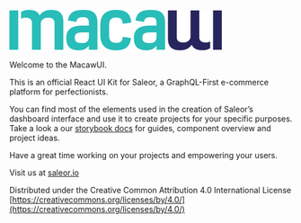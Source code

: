 ![Macaw-UI Logo](/stories/assets/macaw-ui-logo.svg)

Welcome to the MacawUI.

This is an official React UI Kit for Saleor, a GraphQL-First e-commerce platform for perfectionists.

You can find most of the elements used in the creation of Saleor’s dashboard interface and use it to create projects for your specific purposes. Take a look a our [storybook docs](https://macaw-ui.vercel.app) for guides, component overview and project ideas.

Have a great time working on your projects and empowering your users.

Visit us at [saleor.io](http://saleor.io)

Distributed under the Creative Common Attribution 4.0 International License
[https://creativecommons.org/licenses/by/4.0/](https://creativecommons.org/licenses/by/4.0/)
